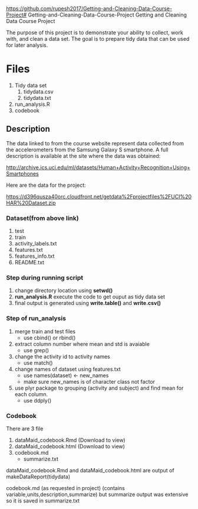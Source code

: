 https://github.com/rupesh2017/Getting-and-Cleaning-Data-Course-Project# Getting-and-Cleaning-Data-Course-Project
Getting and Cleaning Data Course Project

The purpose of this project is to demonstrate your ability to collect, work with, and clean a data set.
The goal is to prepare tidy data that can be used for later analysis.

# Files
1. Tidy data set
    1. tidydata.csv
    2. tidydata.txt
 2.  run_analysis.R
 3.  codebook
 

## Description
The data linked to from the course website represent data collected from the accelerometers from the Samsung Galaxy S smartphone. A full description is available at the site where the data was obtained:

http://archive.ics.uci.edu/ml/datasets/Human+Activity+Recognition+Using+Smartphones

Here are the data for the project:

https://d396qusza40orc.cloudfront.net/getdata%2Fprojectfiles%2FUCI%20HAR%20Dataset.zip

### Dataset(from above link)
1. test 
2. train
3. activity_labels.txt
4. features.txt
5. features_info.txt
6. README.txt


### Step during running script
1. change directory location using **setwd()**
2. **run_analysis.R** execute the code to get ouput as tidy data set
3. final output is generated using **write.table()** and **write.csv()**

### Step of run_analysis
1. merge train and test files
    * use cbind() or rbind()
2. extract column number where mean and std is avaiable 
    * use grep() 
3. change the activity id to activity names
    * use match()
4. change names of dataset using features.txt
    * use names(dataset) <- new_names
    * make sure new_names is of character class not factor
5. use plyr package to grouping (activity and subject) and find mean for each column.
    * use ddply()

### Codebook
There are 3  file 

1. dataMaid_codebook.Rmd   (Download to view)
2. dataMaid_codebook.html  (Download to view)
3. codebook.md
    * summarize.txt

dataMaid_codebook.Rmd and dataMaid_codebook.html are output of makeDataReport(tidydata)

codebook.md (as requested in project) (contains variable,units,description,summarize) but summarize output was extensive so 
it is saved in summarize.txt
